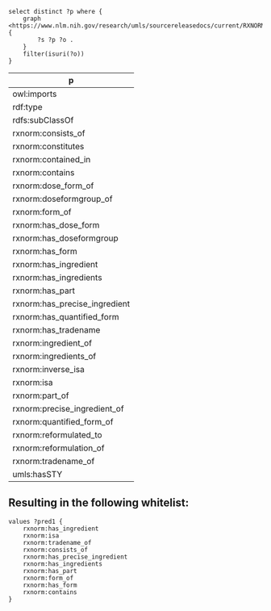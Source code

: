 ```
select distinct ?p where {
    graph 
<https://www.nlm.nih.gov/research/umls/sourcereleasedocs/current/RXNORM/> 
{
        ?s ?p ?o .
    }
    filter(isuri(?o))
} 
```

| p  |
|---------------|
| owl:imports                |
| rdf:type                   |
| rdfs:subClassOf             |
| rxnorm:consists_of            |
| rxnorm:constitutes            |
| rxnorm:contained_in           |
| rxnorm:contains               |
| rxnorm:dose_form_of           |
| rxnorm:doseformgroup_of       |
| rxnorm:form_of                |
| rxnorm:has_dose_form          |
| rxnorm:has_doseformgroup      |
| rxnorm:has_form               |
| rxnorm:has_ingredient         |
| rxnorm:has_ingredients        |
| rxnorm:has_part               |
| rxnorm:has_precise_ingredient |
| rxnorm:has_quantified_form    |
| rxnorm:has_tradename          |
| rxnorm:ingredient_of          |
| rxnorm:ingredients_of         |
| rxnorm:inverse_isa            |
| rxnorm:isa                    |
| rxnorm:part_of                |
| rxnorm:precise_ingredient_of  |
| rxnorm:quantified_form_of     |
| rxnorm:reformulated_to        |
| rxnorm:reformulation_of       |
| rxnorm:tradename_of           |
| umls:hasSTY                 |

## Resulting in the following whitelist:

    values ?pred1 {
        rxnorm:has_ingredient
        rxnorm:isa
        rxnorm:tradename_of
        rxnorm:consists_of
        rxnorm:has_precise_ingredient
        rxnorm:has_ingredients
        rxnorm:has_part
        rxnorm:form_of
        rxnorm:has_form
        rxnorm:contains
    }
